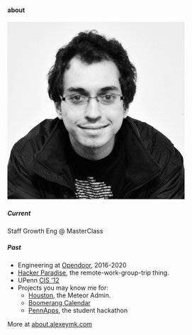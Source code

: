 #### about
<img class="footer-portrait" src="/images/alexey.jpg" />

##### Current
Staff Growth Eng @ MasterClass

##### Past
- Engineering at [Opendoor](https://opendoor.com), 2016-2020
- [Hacker Paradise](http://hackerparadise.org), the remote-work-group-trip thing.
- UPenn [CIS '12](http://www.cis.upenn.edu/)
- Projects you may know me for:
  - [Houston](http://atmosphere.meteor.com/package/houston), the Meteor Admin.
  - [Boomerang Calendar](http://baydin.com/blog/2013/07/new-to-boomerang-calendar-schedule-meetings-in-a-single-email/)
  - [PennApps](http://pennapps.com), the student hackathon

More at [about.alexeymk.com](/about)
